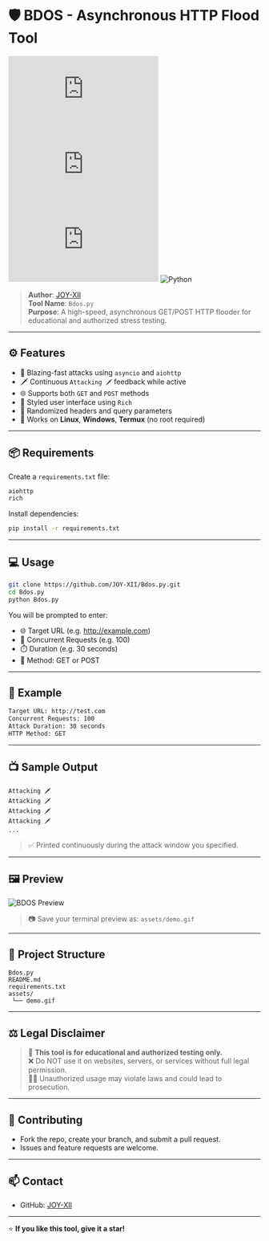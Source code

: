 # 🛡️ BDOS - Asynchronous HTTP Flood Tool

![GitHub stars](https://img.shields.io/github/stars/JOY-XII/Bdos.py?style=flat-square)
![GitHub issues](https://img.shields.io/github/issues/JOY-XII/Bdos.py?style=flat-square)
![License](https://img.shields.io/github/license/JOY-XII/Bdos.py?style=flat-square)
![Python](https://img.shields.io/badge/Python-3.8%2B-blue.svg?style=flat-square)

> **Author**: [JOY-XII](https://github.com/JOY-XII)  
> **Tool Name**: `Bdos.py`  
> **Purpose**: A high-speed, asynchronous GET/POST HTTP flooder for educational and authorized stress testing.

---

## ⚙️ Features

- 🚀 Blazing-fast attacks using `asyncio` and `aiohttp`
- 🗡️ Continuous `Attacking 🗡️` feedback while active
- 🌐 Supports both `GET` and `POST` methods
- 🎨 Styled user interface using `Rich`
- 🧠 Randomized headers and query parameters
- 📱 Works on **Linux**, **Windows**, **Termux** (no root required)

---

## 📦 Requirements

Create a `requirements.txt` file:

```txt
aiohttp
rich
```

Install dependencies:

```bash
pip install -r requirements.txt
```

---

## 💻 Usage

```bash
git clone https://github.com/JOY-XII/Bdos.py.git
cd Bdos.py
python Bdos.py
```

You will be prompted to enter:

- 🌐 Target URL (e.g. http://example.com)
- 🔁 Concurrent Requests (e.g. 100)
- ⏱️ Duration (e.g. 30 seconds)
- 📮 Method: GET or POST

---

## 🧪 Example

```bash
Target URL: http://test.com
Concurrent Requests: 100
Attack Duration: 30 seconds
HTTP Method: GET
```

---

## 📺 Sample Output

```
Attacking 🗡️
Attacking 🗡️
Attacking 🗡️
Attacking 🗡️
...
```

> ✅ Printed continuously during the attack window you specified.

---

## 🖼️ Preview

![BDOS Preview](https://raw.githubusercontent.com/JOY-XII/Bdos.py/main/assets/demo.gif)

> 📷 Save your terminal preview as: `assets/demo.gif`

---

## 📁 Project Structure

```
Bdos.py
README.md
requirements.txt
assets/
 └── demo.gif
```

---

## ⚖️ Legal Disclaimer

> 🛑 **This tool is for educational and authorized testing only.**  
> ❌ Do NOT use it on websites, servers, or services without full legal permission.  
> 🧑‍⚖️ Unauthorized usage may violate laws and could lead to prosecution.

---

## 🤝 Contributing

- Fork the repo, create your branch, and submit a pull request.
- Issues and feature requests are welcome.

---

## 📫 Contact

- GitHub: [JOY-XII](https://github.com/JOY-XII)

---

⭐ **If you like this tool, give it a star!**

